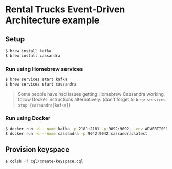 # Rental Trucks Event-Driven Architecture example


## Setup

```bash
$ brew install kafka
$ brew install cassandra
```

### Run using Homebrew services
```bash
$ brew services start kafka
$ brew services start cassandra
```

> Some people have had issues getting Homebrew Cassandra working, follow Docker instructions 
    alternatively: (don't forget to `brew services stop {cassandra|kafka}`)

### Run using Docker
```bash
$ docker run -d --name kafka -p 2181:2181 -p 9092:9092 --env ADVERTISED_HOST=localhost --env ADVERTISED_PORT=9092 spotify/kafka
$ docker run -d --name cassandra -p 9042:9042 cassandra:latest
```

## Provision keyspace
```bash
$ cqlsh -f cql/create-keyspace.cql
```

